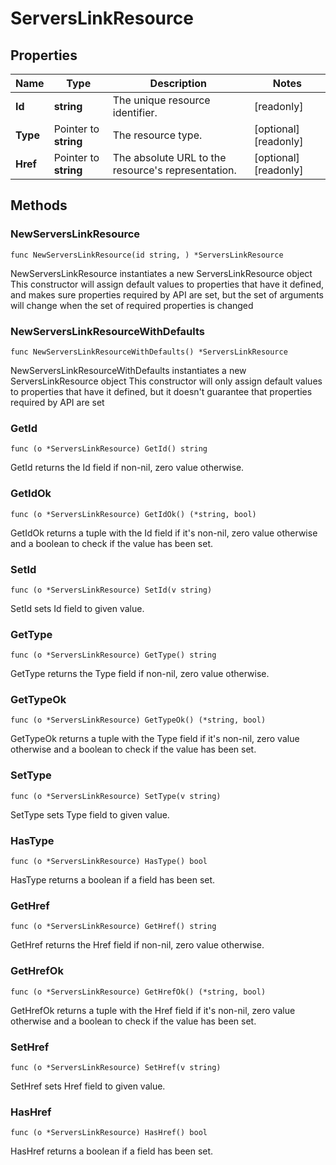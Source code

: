 # ServersLinkResource

## Properties

|Name | Type | Description | Notes|
|------------ | ------------- | ------------- | -------------|
|**Id** | **string** | The unique resource identifier. | [readonly] |
|**Type** | Pointer to **string** | The resource type. | [optional] [readonly] |
|**Href** | Pointer to **string** | The absolute URL to the resource&#39;s representation. | [optional] [readonly] |

## Methods

### NewServersLinkResource

`func NewServersLinkResource(id string, ) *ServersLinkResource`

NewServersLinkResource instantiates a new ServersLinkResource object
This constructor will assign default values to properties that have it defined,
and makes sure properties required by API are set, but the set of arguments
will change when the set of required properties is changed

### NewServersLinkResourceWithDefaults

`func NewServersLinkResourceWithDefaults() *ServersLinkResource`

NewServersLinkResourceWithDefaults instantiates a new ServersLinkResource object
This constructor will only assign default values to properties that have it defined,
but it doesn't guarantee that properties required by API are set

### GetId

`func (o *ServersLinkResource) GetId() string`

GetId returns the Id field if non-nil, zero value otherwise.

### GetIdOk

`func (o *ServersLinkResource) GetIdOk() (*string, bool)`

GetIdOk returns a tuple with the Id field if it's non-nil, zero value otherwise
and a boolean to check if the value has been set.

### SetId

`func (o *ServersLinkResource) SetId(v string)`

SetId sets Id field to given value.


### GetType

`func (o *ServersLinkResource) GetType() string`

GetType returns the Type field if non-nil, zero value otherwise.

### GetTypeOk

`func (o *ServersLinkResource) GetTypeOk() (*string, bool)`

GetTypeOk returns a tuple with the Type field if it's non-nil, zero value otherwise
and a boolean to check if the value has been set.

### SetType

`func (o *ServersLinkResource) SetType(v string)`

SetType sets Type field to given value.

### HasType

`func (o *ServersLinkResource) HasType() bool`

HasType returns a boolean if a field has been set.

### GetHref

`func (o *ServersLinkResource) GetHref() string`

GetHref returns the Href field if non-nil, zero value otherwise.

### GetHrefOk

`func (o *ServersLinkResource) GetHrefOk() (*string, bool)`

GetHrefOk returns a tuple with the Href field if it's non-nil, zero value otherwise
and a boolean to check if the value has been set.

### SetHref

`func (o *ServersLinkResource) SetHref(v string)`

SetHref sets Href field to given value.

### HasHref

`func (o *ServersLinkResource) HasHref() bool`

HasHref returns a boolean if a field has been set.



